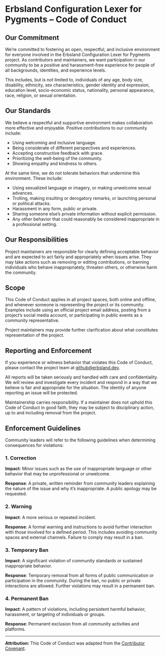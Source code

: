 # Erbsland Configuration Lexer for Pygments – Code of Conduct

## Our Commitment

We’re committed to fostering an open, respectful, and inclusive environment for everyone involved in the Erbsland Configuration Lexer for Pygments project. As contributors and maintainers, we want participation in our community to be a positive and harassment-free experience for people of all backgrounds, identities, and experience levels.

This includes, but is not limited to, individuals of any age, body size, disability, ethnicity, sex characteristics, gender identity and expression, education level, socio-economic status, nationality, personal appearance, race, religion, or sexual orientation.

## Our Standards

We believe a respectful and supportive environment makes collaboration more effective and enjoyable. Positive contributions to our community include:

- Using welcoming and inclusive language.
- Being considerate of different perspectives and experiences.
- Accepting constructive feedback with grace.
- Prioritizing the well-being of the community.
- Showing empathy and kindness to others.

At the same time, we do not tolerate behaviors that undermine this environment. These include:

- Using sexualized language or imagery, or making unwelcome sexual advances.
- Trolling, making insulting or derogatory remarks, or launching personal or political attacks.
- Harassment in any form, public or private.
- Sharing someone else’s private information without explicit permission.
- Any other behavior that could reasonably be considered inappropriate in a professional setting.

## Our Responsibilities

Project maintainers are responsible for clearly defining acceptable behavior and are expected to act fairly and appropriately when issues arise. They may take actions such as removing or editing contributions, or banning individuals who behave inappropriately, threaten others, or otherwise harm the community.

## Scope

This Code of Conduct applies in all project spaces, both online and offline, and whenever someone is representing the project or its community. Examples include using an official project email address, posting from a project’s social media account, or participating in public events as a community representative.

Project maintainers may provide further clarification about what constitutes representation of the project.

## Reporting and Enforcement

If you experience or witness behavior that violates this Code of Conduct, please contact the project team at [github@erbsland.dev](mailto:github@erbsland.dev).

All reports will be taken seriously and handled with care and confidentiality. We will review and investigate every incident and respond in a way that we believe is fair and appropriate for the situation. The identity of anyone reporting an issue will be protected.

Maintainership carries responsibility. If a maintainer does not uphold this Code of Conduct in good faith, they may be subject to disciplinary action, up to and including removal from the project.

## Enforcement Guidelines

Community leaders will refer to the following guidelines when determining consequences for violations:

### 1. Correction

**Impact**: Minor issues such as the use of inappropriate language or other behavior that may be unprofessional or unwelcome.

**Response**: A private, written reminder from community leaders explaining the nature of the issue and why it’s inappropriate. A public apology may be requested.

### 2. Warning

**Impact**: A more serious or repeated incident.

**Response**: A formal warning and instructions to avoid further interaction with those involved for a defined period. This includes avoiding community spaces and external channels. Failure to comply may result in a ban.

### 3. Temporary Ban

**Impact**: A significant violation of community standards or sustained inappropriate behavior.

**Response**: Temporary removal from all forms of public communication or participation in the community. During the ban, no public or private interactions are allowed. Further violations may result in a permanent ban.

### 4. Permanent Ban

**Impact**: A pattern of violations, including persistent harmful behavior, harassment, or targeting of individuals or groups.

**Response**: Permanent exclusion from all community activities and platforms.

---

**Attribution:** This Code of Conduct was adapted from the [Contributor Covenant](https://www.contributor-covenant.org).

